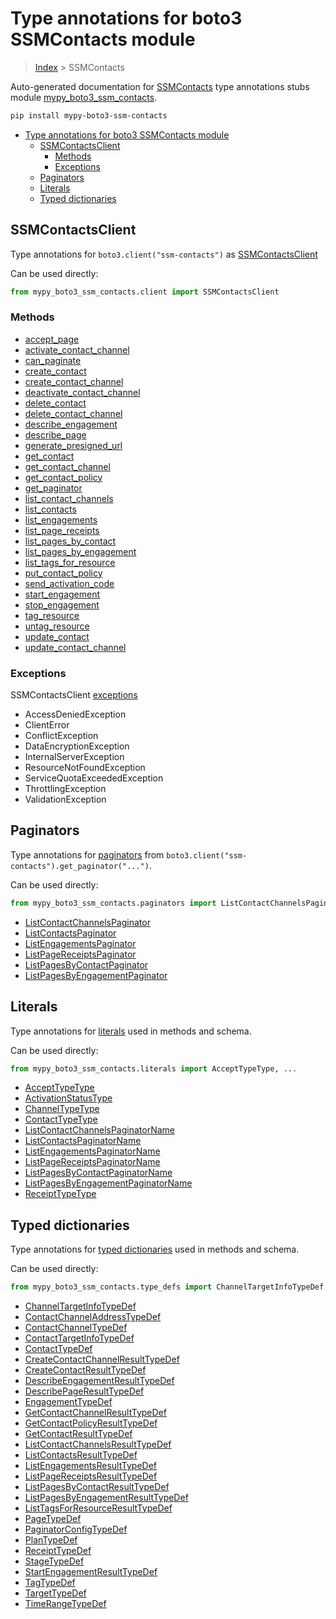 # Type annotations for boto3 SSMContacts module

> [Index](..) > SSMContacts

Auto-generated documentation for
[SSMContacts](https://boto3.amazonaws.com/v1/documentation/api/1.17.77/reference/services/ssm-contacts.html#SSMContacts)
type annotations stubs module
[mypy_boto3_ssm_contacts](https://pypi.org/project/mypy-boto3-ssm-contacts/).

```bash
pip install mypy-boto3-ssm-contacts
```

- [Type annotations for boto3 SSMContacts module](#type-annotations-for-boto3-ssmcontacts-module)
  - [SSMContactsClient](#ssmcontactsclient)
    - [Methods](#methods)
    - [Exceptions](#exceptions)
  - [Paginators](#paginators)
  - [Literals](#literals)
  - [Typed dictionaries](#typed-dictionaries)

## SSMContactsClient

Type annotations for `boto3.client("ssm-contacts")` as
[SSMContactsClient](./client.md)

Can be used directly:

```python
from mypy_boto3_ssm_contacts.client import SSMContactsClient
```

### Methods

- [accept_page](./client.md#accept_page)
- [activate_contact_channel](./client.md#activate_contact_channel)
- [can_paginate](./client.md#can_paginate)
- [create_contact](./client.md#create_contact)
- [create_contact_channel](./client.md#create_contact_channel)
- [deactivate_contact_channel](./client.md#deactivate_contact_channel)
- [delete_contact](./client.md#delete_contact)
- [delete_contact_channel](./client.md#delete_contact_channel)
- [describe_engagement](./client.md#describe_engagement)
- [describe_page](./client.md#describe_page)
- [generate_presigned_url](./client.md#generate_presigned_url)
- [get_contact](./client.md#get_contact)
- [get_contact_channel](./client.md#get_contact_channel)
- [get_contact_policy](./client.md#get_contact_policy)
- [get_paginator](./client.md#get_paginator)
- [list_contact_channels](./client.md#list_contact_channels)
- [list_contacts](./client.md#list_contacts)
- [list_engagements](./client.md#list_engagements)
- [list_page_receipts](./client.md#list_page_receipts)
- [list_pages_by_contact](./client.md#list_pages_by_contact)
- [list_pages_by_engagement](./client.md#list_pages_by_engagement)
- [list_tags_for_resource](./client.md#list_tags_for_resource)
- [put_contact_policy](./client.md#put_contact_policy)
- [send_activation_code](./client.md#send_activation_code)
- [start_engagement](./client.md#start_engagement)
- [stop_engagement](./client.md#stop_engagement)
- [tag_resource](./client.md#tag_resource)
- [untag_resource](./client.md#untag_resource)
- [update_contact](./client.md#update_contact)
- [update_contact_channel](./client.md#update_contact_channel)

### Exceptions

SSMContactsClient [exceptions](./client.md#exceptions)

- AccessDeniedException
- ClientError
- ConflictException
- DataEncryptionException
- InternalServerException
- ResourceNotFoundException
- ServiceQuotaExceededException
- ThrottlingException
- ValidationException

## Paginators

Type annotations for [paginators](./paginators.md) from
`boto3.client("ssm-contacts").get_paginator("...")`.

Can be used directly:

```python
from mypy_boto3_ssm_contacts.paginators import ListContactChannelsPaginator, ...
```

- [ListContactChannelsPaginator](./paginators.md#listcontactchannelspaginator)
- [ListContactsPaginator](./paginators.md#listcontactspaginator)
- [ListEngagementsPaginator](./paginators.md#listengagementspaginator)
- [ListPageReceiptsPaginator](./paginators.md#listpagereceiptspaginator)
- [ListPagesByContactPaginator](./paginators.md#listpagesbycontactpaginator)
- [ListPagesByEngagementPaginator](./paginators.md#listpagesbyengagementpaginator)

## Literals

Type annotations for [literals](./literals.md) used in methods and schema.

Can be used directly:

```python
from mypy_boto3_ssm_contacts.literals import AcceptTypeType, ...
```

- [AcceptTypeType](./literals.md#accepttypetype)
- [ActivationStatusType](./literals.md#activationstatustype)
- [ChannelTypeType](./literals.md#channeltypetype)
- [ContactTypeType](./literals.md#contacttypetype)
- [ListContactChannelsPaginatorName](./literals.md#listcontactchannelspaginatorname)
- [ListContactsPaginatorName](./literals.md#listcontactspaginatorname)
- [ListEngagementsPaginatorName](./literals.md#listengagementspaginatorname)
- [ListPageReceiptsPaginatorName](./literals.md#listpagereceiptspaginatorname)
- [ListPagesByContactPaginatorName](./literals.md#listpagesbycontactpaginatorname)
- [ListPagesByEngagementPaginatorName](./literals.md#listpagesbyengagementpaginatorname)
- [ReceiptTypeType](./literals.md#receipttypetype)

## Typed dictionaries

Type annotations for [typed dictionaries](./type_defs.md) used in methods and
schema.

Can be used directly:

```python
from mypy_boto3_ssm_contacts.type_defs import ChannelTargetInfoTypeDef, ...
```

- [ChannelTargetInfoTypeDef](./type_defs.md#channeltargetinfotypedef)
- [ContactChannelAddressTypeDef](./type_defs.md#contactchanneladdresstypedef)
- [ContactChannelTypeDef](./type_defs.md#contactchanneltypedef)
- [ContactTargetInfoTypeDef](./type_defs.md#contacttargetinfotypedef)
- [ContactTypeDef](./type_defs.md#contacttypedef)
- [CreateContactChannelResultTypeDef](./type_defs.md#createcontactchannelresulttypedef)
- [CreateContactResultTypeDef](./type_defs.md#createcontactresulttypedef)
- [DescribeEngagementResultTypeDef](./type_defs.md#describeengagementresulttypedef)
- [DescribePageResultTypeDef](./type_defs.md#describepageresulttypedef)
- [EngagementTypeDef](./type_defs.md#engagementtypedef)
- [GetContactChannelResultTypeDef](./type_defs.md#getcontactchannelresulttypedef)
- [GetContactPolicyResultTypeDef](./type_defs.md#getcontactpolicyresulttypedef)
- [GetContactResultTypeDef](./type_defs.md#getcontactresulttypedef)
- [ListContactChannelsResultTypeDef](./type_defs.md#listcontactchannelsresulttypedef)
- [ListContactsResultTypeDef](./type_defs.md#listcontactsresulttypedef)
- [ListEngagementsResultTypeDef](./type_defs.md#listengagementsresulttypedef)
- [ListPageReceiptsResultTypeDef](./type_defs.md#listpagereceiptsresulttypedef)
- [ListPagesByContactResultTypeDef](./type_defs.md#listpagesbycontactresulttypedef)
- [ListPagesByEngagementResultTypeDef](./type_defs.md#listpagesbyengagementresulttypedef)
- [ListTagsForResourceResultTypeDef](./type_defs.md#listtagsforresourceresulttypedef)
- [PageTypeDef](./type_defs.md#pagetypedef)
- [PaginatorConfigTypeDef](./type_defs.md#paginatorconfigtypedef)
- [PlanTypeDef](./type_defs.md#plantypedef)
- [ReceiptTypeDef](./type_defs.md#receipttypedef)
- [StageTypeDef](./type_defs.md#stagetypedef)
- [StartEngagementResultTypeDef](./type_defs.md#startengagementresulttypedef)
- [TagTypeDef](./type_defs.md#tagtypedef)
- [TargetTypeDef](./type_defs.md#targettypedef)
- [TimeRangeTypeDef](./type_defs.md#timerangetypedef)
